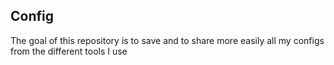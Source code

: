 ## Config

The goal of this repository is to save and to share more easily all my configs from the different tools I use
